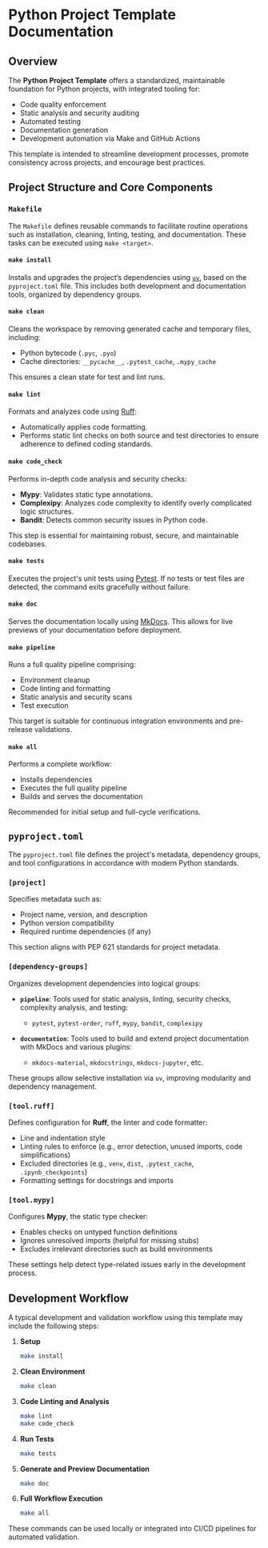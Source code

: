 # Python Project Template Documentation

## Overview

The **Python Project Template** offers a standardized, maintainable foundation for Python
projects, with integrated tooling for:

- Code quality enforcement
- Static analysis and security auditing
- Automated testing
- Documentation generation
- Development automation via Make and GitHub Actions

This template is intended to streamline development processes, promote consistency across
projects, and encourage best practices.

## Project Structure and Core Components

### `Makefile`

The `Makefile` defines reusable commands to facilitate routine operations such as
installation, cleaning, linting, testing, and documentation. These tasks can be executed
using `make <target>`.

#### `make install`

Installs and upgrades the project’s dependencies using
[`uv`](https://github.com/astral-sh/uv), based on the `pyproject.toml` file. This
includes both development and documentation tools, organized by dependency groups.

#### `make clean`

Cleans the workspace by removing generated cache and temporary files, including:

- Python bytecode (`.pyc`, `.pyo`)
- Cache directories: `__pycache__`, `.pytest_cache`, `.mypy_cache`

This ensures a clean state for test and lint runs.

#### `make lint`

Formats and analyzes code using [Ruff](https://docs.astral.sh/ruff/):

- Automatically applies code formatting.
- Performs static lint checks on both source and test directories to ensure adherence to
  defined coding standards.

#### `make code_check`

Performs in-depth code analysis and security checks:

- **Mypy**: Validates static type annotations.
- **Complexipy**: Analyzes code complexity to identify overly complicated logic
  structures.
- **Bandit**: Detects common security issues in Python code.

This step is essential for maintaining robust, secure, and maintainable codebases.

#### `make tests`

Executes the project's unit tests using [Pytest](https://docs.pytest.org/en/stable/). If
no tests or test files are detected, the command exits gracefully without failure.

#### `make doc`

Serves the documentation locally using [MkDocs](https://www.mkdocs.org/). This allows for
live previews of your documentation before deployment.

#### `make pipeline`

Runs a full quality pipeline comprising:

- Environment cleanup
- Code linting and formatting
- Static analysis and security scans
- Test execution

This target is suitable for continuous integration environments and pre-release
validations.

#### `make all`

Performs a complete workflow:

- Installs dependencies
- Executes the full quality pipeline
- Builds and serves the documentation

Recommended for initial setup and full-cycle verifications.

## `pyproject.toml`

The `pyproject.toml` file defines the project's metadata, dependency groups, and tool
configurations in accordance with modern Python standards.

### `[project]`

Specifies metadata such as:

- Project name, version, and description
- Python version compatibility
- Required runtime dependencies (if any)

This section aligns with PEP 621 standards for project metadata.

### `[dependency-groups]`

Organizes development dependencies into logical groups:

- **`pipeline`**: Tools used for static analysis, linting, security checks, complexity
  analysis, and testing:

  - `pytest`, `pytest-order`, `ruff`, `mypy`, `bandit`, `complexipy`

- **`documentation`**: Tools used to build and extend project documentation with MkDocs
  and various plugins:

  - `mkdocs-material`, `mkdocstrings`, `mkdocs-jupyter`, etc.

These groups allow selective installation via `uv`, improving modularity and dependency
management.

### `[tool.ruff]`

Defines configuration for **Ruff**, the linter and code formatter:

- Line and indentation style
- Linting rules to enforce (e.g., error detection, unused imports, code simplifications)
- Excluded directories (e.g., `venv`, `dist`, `.pytest_cache`, `.ipynb_checkpoints`)
- Formatting settings for docstrings and imports

### `[tool.mypy]`

Configures **Mypy**, the static type checker:

- Enables checks on untyped function definitions
- Ignores unresolved imports (helpful for missing stubs)
- Excludes irrelevant directories such as build environments

These settings help detect type-related issues early in the development process.

## Development Workflow

A typical development and validation workflow using this template may include the
following steps:

1. **Setup**

   ```bash
   make install
   ```

2. **Clean Environment**

   ```bash
   make clean
   ```

3. **Code Linting and Analysis**

   ```bash
   make lint
   make code_check
   ```

4. **Run Tests**

   ```bash
   make tests
   ```

5. **Generate and Preview Documentation**

   ```bash
   make doc
   ```

6. **Full Workflow Execution**

   ```bash
   make all
   ```

These commands can be used locally or integrated into CI/CD pipelines for automated
validation.
